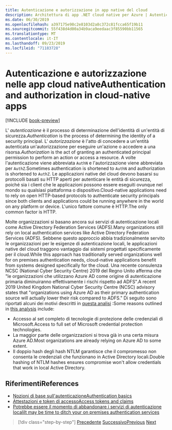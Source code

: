 ```yaml
---
title: Autenticazione e autorizzazione in app native del cloud
description: Architettura di app .NET cloud native per Azure | Autenticazione e autorizzazione nelle app cloud native
ms.date: 06/30/2019
ms.openlocfilehash: a397175e98c2e8103d2a8c372c81fcca65f19b11
ms.sourcegitcommit: 55f438d4d00a34b9aca9eedaac3f85590bb11565
ms.translationtype: MT
ms.contentlocale: it-IT
ms.lasthandoff: 09/23/2019
ms.locfileid: "71183728"
---
```

# <a name="authentication-and-authorization-in-cloud-native-apps"></a><span data-ttu-id="32c23-103">Autenticazione e autorizzazione nelle app cloud native</span><span class="sxs-lookup"><span data-stu-id="32c23-103">Authentication and authorization in cloud-native apps</span></span>

[!INCLUDE [book-preview](../../../includes/book-preview.md)]

<span data-ttu-id="32c23-104">L' *autenticazione* è il processo di determinazione dell'identità di un'entità di sicurezza.</span><span class="sxs-lookup"><span data-stu-id="32c23-104">*Authentication* is the process of determining the identity of a security principal.</span></span> <span data-ttu-id="32c23-105">L' *autorizzazione* è l'atto di concedere a un'entità autenticata un'autorizzazione per eseguire un'azione o accedere a una risorsa.</span><span class="sxs-lookup"><span data-stu-id="32c23-105">*Authorization* is the act of granting an authenticated principal permission to perform an action or access a resource.</span></span> <span data-ttu-id="32c23-106">A volte l'autenticazione viene abbreviata `AuthN` e l'autorizzazione viene abbreviata per `AuthZ`.</span><span class="sxs-lookup"><span data-stu-id="32c23-106">Sometimes authentication is shortened to `AuthN` and authorization is shortened to `AuthZ`.</span></span> <span data-ttu-id="32c23-107">Le applicazioni native del cloud devono basarsi su protocolli basati su HTTP aperti per autenticare le entità di sicurezza, poiché sia i client che le applicazioni possono essere eseguiti ovunque nel mondo su qualsiasi piattaforma o dispositivo.</span><span class="sxs-lookup"><span data-stu-id="32c23-107">Cloud-native applications need to rely on open HTTP-based protocols to authenticate security principals since both clients and applications could be running anywhere in the world on any platform or device.</span></span> <span data-ttu-id="32c23-108">L'unico fattore comune è HTTP.</span><span class="sxs-lookup"><span data-stu-id="32c23-108">The only common factor is HTTP.</span></span>

<span data-ttu-id="32c23-109">Molte organizzazioni si basano ancora sui servizi di autenticazione locali come Active Directory Federation Services (ADFS).</span><span class="sxs-lookup"><span data-stu-id="32c23-109">Many organizations still rely on local authentication services like Active Directory Federation Services (ADFS).</span></span> <span data-ttu-id="32c23-110">Sebbene questo approccio abbia tradizionalmente servito le organizzazioni per le esigenze di autenticazione locali, le applicazioni native del cloud traggono vantaggio dai sistemi progettati specificamente per il cloud.</span><span class="sxs-lookup"><span data-stu-id="32c23-110">While this approach has traditionally served organizations well for on premises authentication needs, cloud-native applications benefit from systems designed specifically for the cloud.</span></span> <span data-ttu-id="32c23-111">Una recente consulenza NCSC (National Cyber Security Centre) 2019 del Regno Unito afferma che "le organizzazioni che utilizzano Azure AD come origine di autenticazione primaria diminuiranno effettivamente i rischi rispetto ad ADFS".</span><span class="sxs-lookup"><span data-stu-id="32c23-111">A recent 2019 United Kingdom National Cyber Security Centre (NCSC) advisory states that "organizations using Azure AD as their primary authentication source will actually lower their risk compared to ADFS."</span></span> <span data-ttu-id="32c23-112">Di seguito sono riportati alcuni dei motivi descritti in [questa analisi](https://oxfordcomputergroup.com/resources/o365-security-native-cloud-authentication/) :</span><span class="sxs-lookup"><span data-stu-id="32c23-112">Some reasons outlined in [this analysis](https://oxfordcomputergroup.com/resources/o365-security-native-cloud-authentication/) include:</span></span>

- <span data-ttu-id="32c23-113">Accesso al set completo di tecnologie di protezione delle credenziali di Microsoft.</span><span class="sxs-lookup"><span data-stu-id="32c23-113">Access to full set of Microsoft credential protection technologies.</span></span>
- <span data-ttu-id="32c23-114">La maggior parte delle organizzazioni si trova già in una certa misura Azure AD.</span><span class="sxs-lookup"><span data-stu-id="32c23-114">Most organizations are already relying on Azure AD to some extent.</span></span>
- <span data-ttu-id="32c23-115">Il doppio hash degli hash NTLM garantisce che il compromesso non consenta le credenziali che funzionano in Active Directory locali.</span><span class="sxs-lookup"><span data-stu-id="32c23-115">Double hashing of NTLM hashes ensures compromise won't allow credentials that work in local Active Directory.</span></span>

## <a name="references"></a><span data-ttu-id="32c23-116">Riferimenti</span><span class="sxs-lookup"><span data-stu-id="32c23-116">References</span></span>

- [<span data-ttu-id="32c23-117">Nozioni di base sull'autenticazione</span><span class="sxs-lookup"><span data-stu-id="32c23-117">Authentication basics</span></span>](https://docs.microsoft.com/azure/active-directory/develop/authentication-scenarios)
- [<span data-ttu-id="32c23-118">Attestazioni e token di accesso</span><span class="sxs-lookup"><span data-stu-id="32c23-118">Access tokens and claims</span></span>](https://docs.microsoft.com/azure/active-directory/develop/access-tokens)
- [<span data-ttu-id="32c23-119">Potrebbe essere il momento di abbandonare i servizi di autenticazione locali</span><span class="sxs-lookup"><span data-stu-id="32c23-119">It may be time to ditch your on premises authentication services</span></span>](https://oxfordcomputergroup.com/resources/o365-security-native-cloud-authentication/)

>[!div class="step-by-step"]
><span data-ttu-id="32c23-120">[Precedente](identity.md)
>[Successivo](azure-active-directory.md)</span><span class="sxs-lookup"><span data-stu-id="32c23-120">[Previous](identity.md)
[Next](azure-active-directory.md)</span></span>

